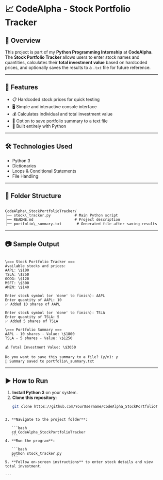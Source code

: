 # 📈 CodeAlpha - Stock Portfolio Tracker

## 📌 Overview
This project is part of my **Python Programming Internship** at **CodeAlpha**.  
The **Stock Portfolio Tracker** allows users to enter stock names and quantities, calculates their **total investment value** based on hardcoded prices, and optionally saves the results to a `.txt` file for future reference.

---

## 🚀 Features
- 📋 Hardcoded stock prices for quick testing
- 🖥️ Simple and interactive console interface
- 💰 Calculates individual and total investment value
- 💾 Option to save portfolio summary to a text file
- 🐍 Built entirely with Python

---

## 🛠️ Technologies Used
- Python 3
- Dictionaries
- Loops & Conditional Statements
- File Handling

---

## 📂 Folder Structure
```

CodeAlpha\_StockPortfolioTracker/
│── stock\_tracker.py           # Main Python script
│── README.md                   # Project description
│── portfolio\_summary.txt       # Generated file after saving results

```

---

## 📷 Sample Output
```

\=== Stock Portfolio Tracker ===
Available stocks and prices:
AAPL: \$180
TSLA: \$250
GOOG: \$120
MSFT: \$300
AMZN: \$140

Enter stock symbol (or 'done' to finish): AAPL
Enter quantity of AAPL: 10
✅ Added 10 shares of AAPL

Enter stock symbol (or 'done' to finish): TSLA
Enter quantity of TSLA: 5
✅ Added 5 shares of TSLA

\=== Portfolio Summary ===
AAPL - 10 shares - Value: \$1800
TSLA - 5 shares - Value: \$1250

💰 Total Investment Value: \$3050

Do you want to save this summary to a file? (y/n): y
📄 Summary saved to portfolio\_summary.txt

````

---

## ▶️ How to Run
1. **Install Python 3** on your system.
2. **Clone this repository**:
   ```bash
   git clone https://github.com/YourUsername/CodeAlpha_StockPortfolioTracker.git
````

3. **Navigate to the project folder**:

   ```bash
   cd CodeAlpha_StockPortfolioTracker
   ```
4. **Run the program**:

   ```bash
   python stock_tracker.py
   ```
5. **Follow on-screen instructions** to enter stock details and view total investment.

---



